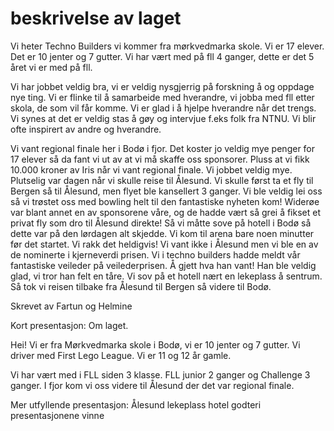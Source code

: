 # beskrivelse av laget
Vi heter Techno Builders vi kommer fra mørkvedmarka skole. Vi er 17 elever. Det er 10 jenter og 7 gutter. Vi har vært med på fll 4 ganger, dette er det 5 året vi er med på fll.
 

Vi har jobbet veldig bra, vi er veldig nysgjerrig på forskning å og oppdage nye ting.
Vi er flinke til å samarbeide med hverandre, vi jobba med fll etter skola, de som vil får komme. Vi er glad i å hjelpe hverandre når det trengs. Vi synes at det er veldig stas å gøy og intervjue f.eks folk fra NTNU. Vi blir ofte inspirert av andre og hverandre.

Vi vant regional finale her i Bodø i fjor. Det koster jo veldig mye penger for 17 elever så da fant vi ut av at vi må skaffe oss sponsorer. Pluss at vi fikk 10.000 kroner av Iris når vi vant regional finale. Vi jobbet veldig mye. Plutselig var dagen når vi skulle reise til Ålesund. Vi skulle først ta et fly til Bergen så til Ålesund, men flyet ble kansellert 3 ganger. Vi ble veldig lei oss så vi trøstet oss med bowling helt til den fantastiske nyheten kom! Widerøe var blant annet en av sponsorene våre, og de hadde vært så grei å fikset et privat fly som dro til Ålesund direkte! Så vi måtte sove på hotell i Bodø så dette var på den lørdagen alt skjedde. Vi kom til arena bare noen minutter før det startet. Vi rakk det heldigvis! Vi vant ikke i Ålesund men vi ble en av de nominerte i kjerneverdi prisen. Vi i techno builders hadde meldt vår fantastiske veileder på veilederprisen. Å gjett hva han vant! Han ble veldig glad, vi tror han felt en tåre. Vi sov på et hotell nært en lekeplass å sentrum. Så tok vi reisen tilbake fra Ålesund til Bergen så videre til Bodø.


Skrevet av Fartun og Helmine

Kort presentasjon:
Om laget.

Hei! Vi er fra Mørkvedmarka skole i Bodø, vi er 10 jenter og 7 gutter. Vi driver med First Lego League.
Vi er 11 og 12 år gamle.

Vi har vært med i FLL siden 3 klasse. FLL junior 2 ganger og Challenge 3 ganger.
I fjor kom vi oss videre til Ålesund der det var regional finale.


Mer utfyllende presentasjon:
Ålesund lekeplass hotel godteri presentasjonene vinne